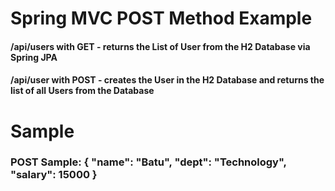 # Spring MVC POST Method Example

#### /api/users with GET - returns the List of User from the H2 Database via Spring JPA
#### /api/user  with POST - creates the User in the H2 Database and returns the list of all Users from the Database

# Sample
### POST Sample: { "name": "Batu", "dept": "Technology", "salary": 15000 }